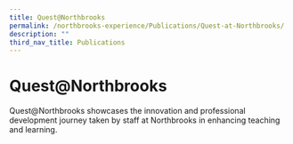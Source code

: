 ```yaml
---
title: Quest@Northbrooks
permalink: /northbrooks-experience/Publications/Quest-at-Northbrooks/
description: ""
third_nav_title: Publications
---
```


Quest@Northbrooks
=================

Quest@Northbrooks showcases the innovation and professional development journey taken by staff at Northbrooks in enhancing teaching and learning.